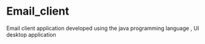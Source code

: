 # Email_client
Email client application developed using the java programming language , UI desktop application
